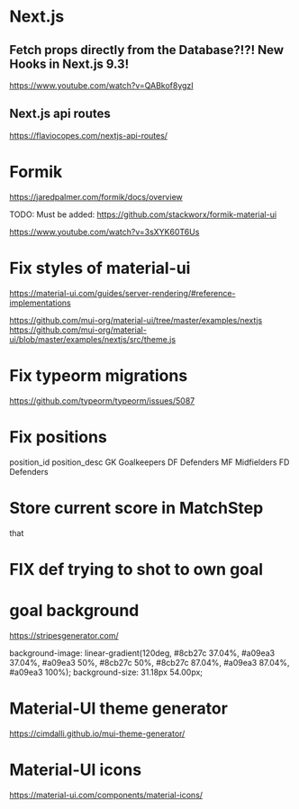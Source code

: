 
# Next.js

## Fetch props directly from the Database?!?! New Hooks in Next.js 9.3!

https://www.youtube.com/watch?v=QABkof8ygzI

## Next.js api routes

https://flaviocopes.com/nextjs-api-routes/

# Formik

https://jaredpalmer.com/formik/docs/overview

TODO: Must be added: https://github.com/stackworx/formik-material-ui

https://www.youtube.com/watch?v=3sXYK60T6Us

# Fix styles of material-ui

https://material-ui.com/guides/server-rendering/#reference-implementations

https://github.com/mui-org/material-ui/tree/master/examples/nextjs
https://github.com/mui-org/material-ui/blob/master/examples/nextjs/src/theme.js

# Fix typeorm migrations

https://github.com/typeorm/typeorm/issues/5087

# Fix positions

position_id 	position_desc
GK 	Goalkeepers
DF 	Defenders
MF 	Midfielders
FD 	Defenders

# Store current score in MatchStep

that

# FIX def trying to shot to own goal

# goal background

https://stripesgenerator.com/

background-image: linear-gradient(120deg, #8cb27c 37.04%, #a09ea3 37.04%, #a09ea3 50%, #8cb27c 50%, #8cb27c 87.04%, #a09ea3 87.04%, #a09ea3 100%);
background-size: 31.18px 54.00px;


# Material-UI theme generator

https://cimdalli.github.io/mui-theme-generator/


# Material-UI icons

https://material-ui.com/components/material-icons/

